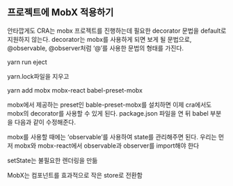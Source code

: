 ## **프로젝트에 MobX 적용하기**

안타깝게도 CRA는 mobx 프로젝트를 진행하는데 필요한 decorator 문법을 default로 지원하지 않는다. decorator는 mobx를 사용하게 되면 보게 될 문법으로, @observable, @observer처럼 ‘@’를 사용한 문법의 형태를 가진다.

yarn run eject

yarn.lock파일을 지우고

yarn add mobx mobx-react babel-preset-mobx

mobx에서 제공하는 preset인 bable-preset-mobx를 설치하면 이제 cra에서도 mobx의 decorator를 사용할 수 있게 된다. package.json 파일을 연 뒤 babel 부분을 다음과 같이 수정해준다.

mobx를 사용할 때에는 ‘observable’를 사용하여 state를 관리해주면 된다. 우리는 먼저 mobx와 mobx-react에서 observable과 observer를 import해야 한다

setState는 불필요한 렌더링을 만듦

MobX는 컴포넌트를 효과적으로 작은 store로 전환함
